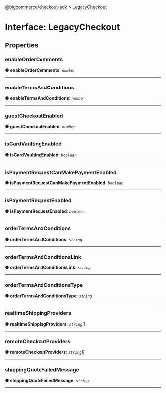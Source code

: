 [@bigcommerce/checkout-sdk](../README.md) > [LegacyCheckout](../interfaces/legacycheckout.md)



# Interface: LegacyCheckout


## Properties
<a id="enableordercomments"></a>

###  enableOrderComments

**●  enableOrderComments**:  *`number`* 






___

<a id="enabletermsandconditions"></a>

###  enableTermsAndConditions

**●  enableTermsAndConditions**:  *`number`* 






___

<a id="guestcheckoutenabled"></a>

###  guestCheckoutEnabled

**●  guestCheckoutEnabled**:  *`number`* 






___

<a id="iscardvaultingenabled"></a>

###  isCardVaultingEnabled

**●  isCardVaultingEnabled**:  *`boolean`* 






___

<a id="ispaymentrequestcanmakepaymentenabled"></a>

###  isPaymentRequestCanMakePaymentEnabled

**●  isPaymentRequestCanMakePaymentEnabled**:  *`boolean`* 






___

<a id="ispaymentrequestenabled"></a>

###  isPaymentRequestEnabled

**●  isPaymentRequestEnabled**:  *`boolean`* 






___

<a id="ordertermsandconditions"></a>

###  orderTermsAndConditions

**●  orderTermsAndConditions**:  *`string`* 






___

<a id="ordertermsandconditionslink"></a>

###  orderTermsAndConditionsLink

**●  orderTermsAndConditionsLink**:  *`string`* 






___

<a id="ordertermsandconditionstype"></a>

###  orderTermsAndConditionsType

**●  orderTermsAndConditionsType**:  *`string`* 






___

<a id="realtimeshippingproviders"></a>

###  realtimeShippingProviders

**●  realtimeShippingProviders**:  *`string`[]* 






___

<a id="remotecheckoutproviders"></a>

###  remoteCheckoutProviders

**●  remoteCheckoutProviders**:  *`string`[]* 






___

<a id="shippingquotefailedmessage"></a>

###  shippingQuoteFailedMessage

**●  shippingQuoteFailedMessage**:  *`string`* 






___


